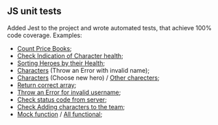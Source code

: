 ## JS unit tests

Added Jest to the project and wrote automated tests, that achieve 100% code coverage.
Examples:
- [Count Price Books](https://github.com/ViktorTkachev/ajs-test/blob/main/test/test.js);
- [Check Indication of Character health](https://github.com/ViktorTkachev/ajs-hw-clear_functions/blob/main/src/__tests__/health-indication-test.js);
- [Sorting Heroes by their Health](https://github.com/ViktorTkachev/ajs-hw-matchers/blob/main/src/__tests__/heroes-life-test.js);
- [Characters](https://github.com/ViktorTkachev/ajs-hw-class/blob/main/src/js/__tests__/characters-test.js) (Throw an Error with invalid name);
- [Characters](https://github.com/ViktorTkachev/ajs-hw-class/blob/main/src/js/__tests__/bowerman-test.js) (Choose new hero) / [Other charecters](https://github.com/ViktorTkachev/ajs-hw-class/tree/main/src/js/__tests__);
- [Return correct array](https://github.com/ViktorTkachev/ajs-hw-destructuring/blob/main/src/js/__tests__/app-test.js);
- [Throw an Error for invalid username](https://github.com/ViktorTkachev/ajs-hw-regex/blob/main/src/js/__tests__/app-test.js);
- [Check status code from server](https://github.com/ViktorTkachev/ajs-hw-map/blob/main/src/js/__tests__/app-test.js);
- [Check Adding characters to the team](https://github.com/ViktorTkachev/ajs-hw-set/blob/main/src/js/__tests__/app-test.js);
- [Mock function](https://github.com/ViktorTkachev/ajs-hw-promises/blob/main/src/js/__tests__/GameSavingLoader_reject-test.js) / [All functional](https://github.com/ViktorTkachev/ajs-hw-promises/tree/main/src/js/__tests__);


